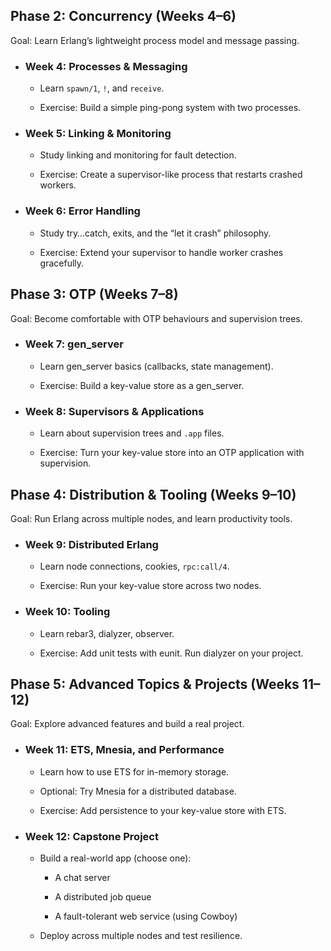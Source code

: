 ## Phase 2: Concurrency (Weeks 4–6)

Goal: Learn Erlang’s lightweight process model and message passing.

- ### Week 4: Processes & Messaging

  - Learn ``spawn/1``, ``!``, and ``receive``.

  - Exercise: Build a simple ping-pong system with two processes.

- ### Week 5: Linking & Monitoring

  - Study linking and monitoring for fault detection.

  - Exercise: Create a supervisor-like process that restarts crashed workers.

- ### Week 6: Error Handling

  - Study try…catch, exits, and the “let it crash” philosophy.

  - Exercise: Extend your supervisor to handle worker crashes gracefully.

## Phase 3: OTP (Weeks 7–8)

Goal: Become comfortable with OTP behaviours and supervision trees.

- ### Week 7: gen_server

  - Learn gen_server basics (callbacks, state management).

  - Exercise: Build a key-value store as a gen_server.

- ### Week 8: Supervisors & Applications

  - Learn about supervision trees and ``.app`` files.

  - Exercise: Turn your key-value store into an OTP application with supervision.

## Phase 4: Distribution & Tooling (Weeks 9–10)

Goal: Run Erlang across multiple nodes, and learn productivity tools.

- ### Week 9: Distributed Erlang

  - Learn node connections, cookies, ``rpc:call/4``.

  - Exercise: Run your key-value store across two nodes.

- ### Week 10: Tooling

  - Learn rebar3, dialyzer, observer.

  - Exercise: Add unit tests with eunit. Run dialyzer on your project.

## Phase 5: Advanced Topics & Projects (Weeks 11–12)

Goal: Explore advanced features and build a real project.

- ### Week 11: ETS, Mnesia, and Performance

  - Learn how to use ETS for in-memory storage.

  - Optional: Try Mnesia for a distributed database.

  - Exercise: Add persistence to your key-value store with ETS.

- ### Week 12: Capstone Project

  - Build a real-world app (choose one):

    - A chat server

    - A distributed job queue

    - A fault-tolerant web service (using Cowboy)

  - Deploy across multiple nodes and test resilience.